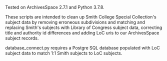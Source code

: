 Tested on ArchivesSpace 2.7.1 and Python 3.7.8.

These scripts are intended to clean up Smith College Special Collection's subject data by removing erroneous subdivisions and matching and replacing Smith's subjects with Library of Congress subject data, correcting title and authority id differences and adding LoC uris to our ArchivesSpace subject records.



database_connect.py requires a Postgre SQL database populated with LoC subject data to match 1:1 Smith subjects to LoC subjects.
